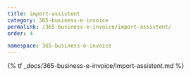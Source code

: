 ```yaml
---
title: import-assistent
category: 365-business-e-invoice
permalink: /365-business-e-invoice/import-assistent/
order: 4

namespace: 365-business-e-invoice
---
```


{% tf _docs/365-business-e-invoice/import-assistent.md %}
